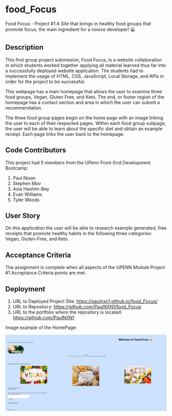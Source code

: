 # food_Focus
Food Focus - Project #1
A Site that brings in healthy food groups that promote focus, the main ingredient for a novice developer!  💻

## Description
This first group project submission, Food Focus, is a website collaboration in which students worked together applying all material learned thus far into a successfully deployed website application.  The students had to implement the usage of HTML, CSS, JavaScript, Local Storage, and APIs in order for the project to be successful.  

This webpage has a main homepage that allows the user to examine three food groups, Vegan, Gluten Free, and Keto.  The end, or footer region of the homepage has a contact section and area in which the user can submit a recommendation.

The three food group pages begin on the home page with an image linking the user to each of their respected pages.  Within each food group subpage, the user will be able to learn about the specific diet and obtain an example receipt. Each page links the user back to the homepage.  


## Code Contributors 
This project had 5 members from the UPenn Front-End Development Bootcamp:

1. Paul Nixon
2. Stephen Mov
3. Asia Hashim-Bey
4. Evan Williams 
5. Tyler Woods


## User Story
On this application the user will be able to research example generated, free receipts that promote healthy habits in the following three categories:  Vegan, Gluten-Free, and Keto.  

## Acceptance Criteria 
The assignment is complete when all aspects of the UPENN Module Project #1 Acceptance Criteria points are met.

## Deployment 

1. URL to Deployed Project Site:  https://paulnxn1.github.io/food_Focus/
2. URL to Repository:  https://github.com/PaulNXN1/food_Focus
3. URL to the portfolio where the repository is located: https://github.com/PaulNXN1

Image example of the HomePage:

![Homepage image](./Homepage%20Assets/homepagescreenshot.png)